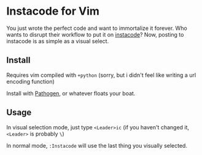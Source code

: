 # Instacode for Vim

You just wrote the perfect code and want to immortalize it forever. Who wants to disrupt their workflow to put it on [instacode](http://instacod.es/)? Now, posting to instacode is as simple as a visual select.

## Install

Requires vim compiled with `+python` (sorry, but i didn't feel like writing a url encoding function)

Install with [Pathogen](https://github.com/tpope/vim-pathogen), or whatever floats your boat.

## Usage

In visual selection mode, just type `<Leader>ic` (if you haven't changed it, `<Leader>` is probably `\`)

In normal mode, `:Instacode` will use the last thing you visually selected.
